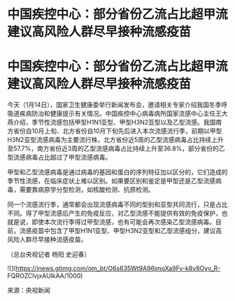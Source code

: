 # 中国疾控中心：部分省份乙流占比超甲流 建议高风险人群尽早接种流感疫苗

# 中国疾控中心：部分省份乙流占比超甲流 建议高风险人群尽早接种流感疫苗

今天（1月14日），国家卫生健康委举行新闻发布会，邀请相关专家介绍我国冬季呼吸道疾病防治和健康提示有关情况。中国疾控中心病毒病所国家流感中心主任王大燕介绍，季节性流感包括甲型H1N1亚型、甲型H3N2亚型以及乙型流感。我国南方省份自10月上旬、北方省份自10月下旬先后进入本次流感流行季，前期以甲型H3N2亚型流感病毒为主要流行株，北方省份近5周的乙型流感病毒占比持续上升至57.7%，南方省份近3周的乙型流感病毒占比持续上升至36.8%，部分省份的乙型流感病毒占比超过了甲型流感病毒。

甲型和乙型流感病毒是通过病毒的基因和蛋白的序列特征加以区分的，它们造成的季节性流感，在临床症状上难以区别。如果要区别和鉴定是甲型还是乙型流感病毒，需要靠病原学分型检测，如核酸检测、抗原检测。

同一个流感流行季，通常都会出现流感病毒不同的型别和亚型共同流行，只是占比不同。得了甲型流感后产生的免疫反应，对乙型流感不能提供有效的免疫保护，也就是说，即使本次流行季得过甲型流感，也有可能会再次感染乙型流感病毒。目前，流感疫苗中包含了甲型H1N1亚型、甲型H3N2亚型和乙型流感组分，建议高风险人群尽早接种流感疫苗。

（总台央视记者 杨阳 史迎春）

![](https://inews.gtimg.com/om_bt/O6s635Wt9A96jmoXa9Fv-k8v8Oyv_R-
FQROZClvjxAUlkAA/1000)

来源：央视新闻

